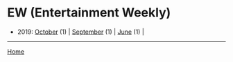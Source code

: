 # EW (Entertainment Weekly)

  * 2019: 
      [October](./ew-entertainment-weekly-2019-10.md) (1) | 
      [September](./ew-entertainment-weekly-2019-09.md) (1) | 
      [June](./ew-entertainment-weekly-2019-06.md) (1) | 

----

[Home](../)
